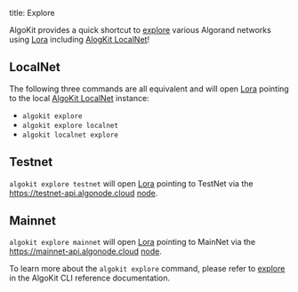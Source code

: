 title: Explore

AlgoKit provides a quick shortcut to [explore](../cli-reference.md#explore) various Algorand networks using [Lora](https://lora.algokit.io/mainnet) including [AlogKit LocalNet](./localnet.md)!

## LocalNet

The following three commands are all equivalent and will open [Lora](https://lora.algokit.io/localnet) pointing to the local [AlgoKit LocalNet](./localnet.md) instance:

- `algokit explore`
- `algokit explore localnet`
- `algokit localnet explore`

## Testnet

`algokit explore testnet` will open [Lora](https://lora.algokit.io/testnet) pointing to TestNet via the <https://testnet-api.algonode.cloud> [node](https://algonode.io/api/).

## Mainnet

`algokit explore mainnet` will open [Lora](https://lora.algokit.io/mainnet) pointing to MainNet via the <https://mainnet-api.algonode.cloud> [node](https://algonode.io/api/).

To learn more about the `algokit explore` command, please refer to [explore](../cli-reference.md#explore) in the AlgoKit CLI reference documentation.
